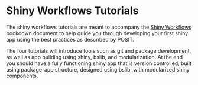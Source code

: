 
<!-- README.md is generated from README.Rmd. Please edit that file -->

# Shiny Workflows Tutorials

<!-- badges: start -->
<!-- badges: end -->

The shiny workflows tutorials are meant to accompany the [Shiny
Workflows](https://b-klaver.github.io/shinyWorkflows/) bookdown document
to help guide you through developing your first shiny app using the best
practices as described by POSIT.

The four tutorials will introduce tools such as git and package
development, as well as app building using shiny, bslib, and
modularization. At the end you should have a fully functioning shiny app
that is version controlled, built using package-app structure, designed
using bslib, with modularized shiny components.
